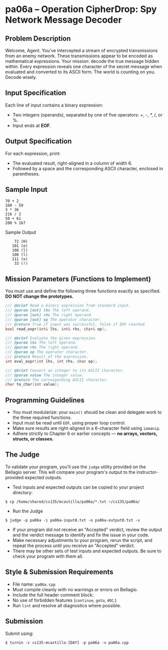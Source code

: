 # pa06a – Operation CipherDrop: Spy Network Message Decoder

## Problem Description
Welcome, Agent.
You've intercepted a stream of encrypted transmissions from an enemy network. These transmissions appear to be encoded as mathematical expressions. Your mission: decode the true message hidden within. Every expression reveals one character of the secret message when evaluated and converted to its ASCII form.
The world is counting on you. Decode wisely.

## Input Specification
Each line of input contains a binary expression:

- Two integers (operands), separated by one of five operators: +, -, *, /, or %.
- Input ends at **EOF**.

## Output Specification
For each expression, print:

- The evaluated result, right-aligned in a column of width 6.
- Followed by a space and the corresponding ASCII character, enclosed in parentheses.

## Sample Input

```
70 + 2
160 - 59 
3 * 36
216 / 2
50 + 61
200 % 167
```

Sample Output

```
    72 (H)
   101 (e)
   108 (l)
   108 (l)
   111 (o)
    33 (!)
```

## Mission Parameters (Functions to Implement)

You must use and define the following three functions exactly as specified. **DO NOT change the prototypes.**

```c++
/// @brief Read a binary expression from standard input.
/// @param [out] lhs The left operand.
/// @param [out] rhs The right operand.
/// @param [out] op The operator character.
/// @return True if input was successful, false if EOF reached.
bool read_expr(int& lhs, int& rhs, char& op);

/// @brief Evaluate the given expression.
/// @param lhs The left operand.
/// @param rhs The right operand.
/// @param op The operator character.
/// @return Result of the expression.
int eval_expr(int lhs, int rhs, char op);

/// @brief Convert an integer to its ASCII character.
/// @param value The integer value.
/// @return The corresponding ASCII character.
char to_char(int value);
```

## Programming Guidelines

- You must modularize: your ``main()`` should be clean and delegate work to the three required functions.
- Input must be read until ``EOF``, using proper loop control.
- Make sure results are right-aligned in a 6-character field using ``iomanip``.
- Adhere strictly to Chapter 6 or earlier concepts — **no arrays, vectors, structs, or classes.**

## The Judge

To validate your program, you'll use the ``judge`` utility provided on the Bellagio server. This will compare your program's output to the instructor-provided expected outputs.

- Test inputs and expected outputs can be copied to your project directory:

```
$ cp /home/shared/cs135/mcastillo/pa06a/*.txt ~/cs135/pa06a/
```

- Run the Judge

```
$ judge -p pa06a -i pa06a-input0.txt -o pa06a-output0.txt -v
```

- If your program did not receive an "Accepted" verdict, review the output and the verdict message to identify and fix the issue in your code.
- Make necessary adjustments to your program, rerun the script, and repeat the process until you receive an "Accepted" verdict.
- There may be other sets of test inputs and expected outputs. Be sure to check your program with them all.
  
## Style & Submission Requirements

- File name: ``pa06a.cpp``
- Must compile cleanly with no warnings or errors on Bellagio.
- Include the full header comment block:
- No use of forbidden features (``continue``, ``goto``, etc.)
- Run ``lint`` and resolve all diagnostics where possible.

## Submission

Submit using:
```
$ turnin -c cs135-mcastillo-[DAY] -p pa06a -v pa06a.cpp
```